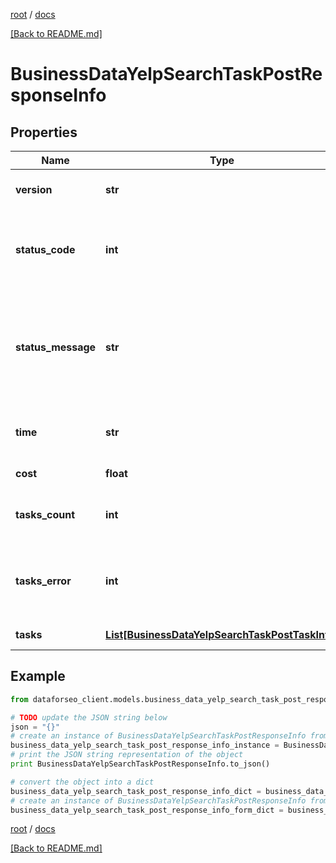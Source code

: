 [root](./../ "root") / [docs](./ "docs")

[[Back to README.md]](./../README.md "[Back to README.md]")

# BusinessDataYelpSearchTaskPostResponseInfo

## Properties

Name | Type | Description | Notes
------------ | ------------- | ------------- | -------------
**version** | **str** | the current version of the API | [optional]
**status_code** | **int** | general status code you can find the full list of the response codes here | [optional]
**status_message** | **str** | general informational message you can find the full list of general informational messages here | [optional]
**time** | **str** | total execution time, seconds | [optional]
**cost** | **float** | total tasks cost, USD | [optional]
**tasks_count** | **int** | the number of tasks in the tasks array | [optional]
**tasks_error** | **int** | the number of tasks in the tasks array returned with an error | [optional]
**tasks** | [**List[BusinessDataYelpSearchTaskPostTaskInfo]**](BusinessDataYelpSearchTaskPostTaskInfo.md) | array of tasks | [optional]

## Example

```python
from dataforseo_client.models.business_data_yelp_search_task_post_response_info import BusinessDataYelpSearchTaskPostResponseInfo

# TODO update the JSON string below
json = "{}"
# create an instance of BusinessDataYelpSearchTaskPostResponseInfo from a JSON string
business_data_yelp_search_task_post_response_info_instance = BusinessDataYelpSearchTaskPostResponseInfo.from_json(json)
# print the JSON string representation of the object
print BusinessDataYelpSearchTaskPostResponseInfo.to_json()

# convert the object into a dict
business_data_yelp_search_task_post_response_info_dict = business_data_yelp_search_task_post_response_info_instance.to_dict()
# create an instance of BusinessDataYelpSearchTaskPostResponseInfo from a dict
business_data_yelp_search_task_post_response_info_form_dict = business_data_yelp_search_task_post_response_info.from_dict(business_data_yelp_search_task_post_response_info_dict)
```

  

[root](./../ "root") / [docs](./ "docs")

[[Back to README.md]](./../README.md "[Back to README.md]")